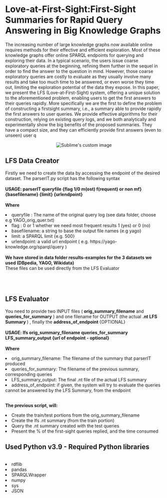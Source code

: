# Love-at-First-Sight:First-Sight Summaries for Rapid Query Answering  in Big Knowledge Graphs
The increasing number of large knowledge graphs now available
online requires methods for their effective and efficient exploration.
Most of these knowledge graphs offer online SPARQL endpoints for
querying and exploring their data. In a typical scenario, the users
issue coarse exploratory queries at the beginning, refining them
further in the sequel in order to find the answer to the question
in mind. However, those coarse exploratory queries are costly to
evaluate as they usually involve many results and take too much
time to be answered, or even worse they time out, limiting the
exploration potential of the data they expose.
In this paper, we present the LFS (Love-at-First-Sight) system,
offering a unique solution to the aforementioned problem, enabling
users to get the first answers to their queries rapidly. More specifically we are the first to define the problem of constructing a firstsight summary, i.e., a summary able to provide rapidly the first
answers to user queries. We provide effective algorithms for their
construction, relying on existing query logs, and we both analytically and experimentally show the big benefits of the proposed
summaries. They have a compact size, and they can efficiently
provide first answers (even to unseen) user q
 <p align="center">

</p>
<p align="center">
  <img src="https://github.com/giannisvassiliou/LFS-ICDE-2024/blob/main/Architecture.JPG?raw=true" alt="Sublime's custom image"/>
</p>

## LFS Data Creator

Firstly we need to create the data by accessing the endpoint of the desired dataset. The parserIT.py script has the following syntax
<br>
<br><b> USAGE:  parserIT queryfile {flag 1/0 m(ost) f(requent) or non mf}  {basefilename} {limit} {urlendpoint} </b>
<br>
<br>
<b>
Where
</b>
<li>
queryfile : The name of the original query log (see data folder, choose e.g YAGO_orig_quer.txt) 
</li>
<li>
flag : 0 or 1  whether we need most frequent results 1 (yes) or  0 (no)
</li>
<li>
basefilename: a string to base the output file names {e.g yago}
</li>



<li>
limit: a SPARQL limit {e.g. 500}
</li>
<li>
urlendpoint: a valid url endpoint ( e.g.  https://yago-knowledge.org/sparql/query )
</li>
<br>
<b> We have stored in data folder results-examples for the 3 datasets we used (DBpedia, YAGO, Wikidata) </b>
<br> These files can be used directly from the LFS Evaluator

<br> <br>
## LFS Evaluator

You need to provide two INPUT files (<b> orig_summary_filename</b> and <b> queries_for_summary</b> ) and one filename for OUTPUT (the actual <b> .nt LFS Summary </b>) ,  finally  the <b> address_of_endpoint </b>{OPTIONAL}
<br><b> <br>
USAGE:  lfs orig_summary_filename queries_for_summary LFS_summary_output {url of endpoint - optional} </b>
<br>
<br>
<b>
Where
</b>
<li>
 orig_summary_filename: The filename of the summary that parserIT produced
 </li>
 <li>
 queries_for_summary: The filename of the previous summary, corresponding queries
 
</li>
<li>
 LFS_summary_output: The final .nt file of the actual LFS summary
</li>

<li> address_of_endpoint: if given, the system will try to evaluate the queries cannot be answered by the LFS Summary, from the endpoint
</li>

<br>

<b>The previous script, will:</b>
<br>
<li> Create the train/test portions from the orig_summary_filename </li>
<li> Create the lfs .nt summary (from the train portion)</li>
<li> Query the .nt summary created with the test queries</li>
<li> Present the % of the first-sight queries replied, and the time consumed</li>

 ## Used Python v3.9 - Required Python libraries
<br>
<li>rdflib</li>
<li>pandas</li>
<li>SPARQLWrapper</li>
<li>numpy</li>
<li>sys</li>
<li>JSON</li>
